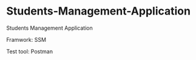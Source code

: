# Students-Management-Application
Students Management Application

Framwork: SSM



Test tool: Postman
